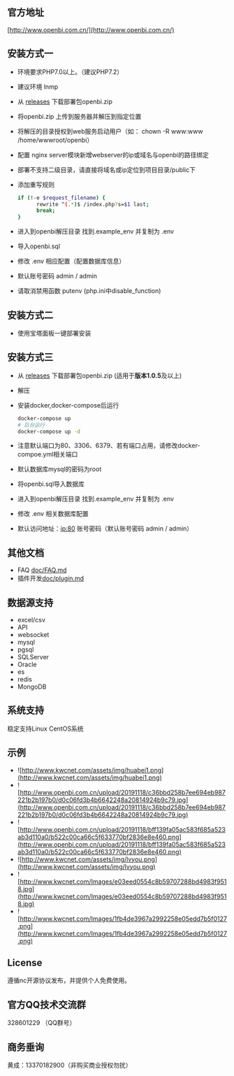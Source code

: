 ## 官方地址

[http://www.openbi.com.cn/](http://www.openbi.com.cn/)

## 安装方式一

- 环境要求PHP7.0以上。（建议PHP7.2）

- 建议环境 lnmp

- 从 [releases](https://github.com/openBI-kwc/openBI/releases/) 下载部署包openbi.zip

- 将openbi.zip 上传到服务器并解压到指定位置

- 将解压的目录授权到web服务启动用户（如： chown -R www:www /home/wwwroot/openbi）

- 配置 nginx server模块新增webserver的ip或域名与openbi的路径绑定

- 部署不支持二级目录，请直接将域名或ip定位到项目目录/public下

- 添加重写规则

  ```bash
  if (!-e $request_filename) {
        rewrite ^(.*)$ /index.php?s=$1 last;
        break;
  }
  ```

- 进入到openbi解压目录 找到.example_env 并复制为 .env 

- 导入openbi.sql

- 修改 .env 相应配置（配置数据库信息）

- 默认账号密码 admin / admin

- 请取消禁用函数 putenv (php.ini中disable_function)

## 安装方式二

- 使用宝塔面板一键部署安装

## 安装方式三

- 从 [releases](https://github.com/openBI-kwc/openBI/releases/) 下载部署包openbi.zip (适用于**版本1.0.5**及以上)

- 解压

- 安装docker,docker-compose后运行  

  ```bash
  docker-compose up
  # 后台运行
  docker-compose up -d
  ```

- 注意默认端口为80、3306、6379、若有端口占用，请修改docker-compoe.yml相关端口

- 默认数据库mysql的密码为root

- 将openbi.sql导入数据库

- 进入到openbi解压目录 找到.example_env 并复制为 .env 

- 修改 .env 相关数据库配置

- 默认访问地址：[ip:80]() 账号密码（默认账号密码 admin / admin）

## 其他文档

- FAQ [doc/FAQ.md](doc/FAQ.md)
- 插件开发[doc/plugin.md](doc/plugin.md)

## 数据源支持

- excel/csv
- API
- websocket
- mysql
- pgsql
- SQLServer
- Oracle
- es
- redis
- MongoDB
## 系统支持

稳定支持Linux CentOS系统 

## 示例

- ![http://www.kwcnet.com/assets/img/huabei1.png](http://www.kwcnet.com/assets/img/huabei1.png)
- ![http://www.openbi.com.cn/upload/20191118/c36bbd258b7ee694eb987221b2b197b0/d0c06fd3b4b6642248a20814924b9c79.jpg](http://www.openbi.com.cn/upload/20191118/c36bbd258b7ee694eb987221b2b197b0/d0c06fd3b4b6642248a20814924b9c79.jpg)
- ![http://www.openbi.com.cn/upload/20191118/bff139fa05ac583f685a523ab3d110a0/b522c00ca66c5f633770bf2836e8e460.png](http://www.openbi.com.cn/upload/20191118/bff139fa05ac583f685a523ab3d110a0/b522c00ca66c5f633770bf2836e8e460.png)
- ![http://www.kwcnet.com/assets/img/lvyou.png](http://www.kwcnet.com/assets/img/lvyou.png)
- ![http://www.kwcnet.com/Images/e03eed0554c8b59707288bd4983f9518.jpg](http://www.kwcnet.com/Images/e03eed0554c8b59707288bd4983f9518.jpg)
- ![http://www.kwcnet.com/Images/1fb4de3967a2992258e05edd7b5f0127.png](http://www.kwcnet.com/Images/1fb4de3967a2992258e05edd7b5f0127.png)

## License

遵循nc开源协议发布，并提供个人免费使用。

## 官方QQ技术交流群

328601229 （QQ群号）


## 商务垂询
黄成：13370182900（非购买商业授权勿扰）
